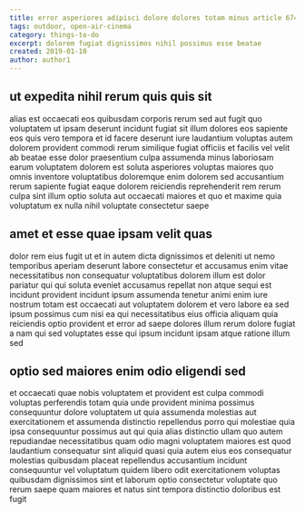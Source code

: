 ```yaml
---
title: error asperiores adipisci dolore dolores totam minus article 6740
tags: outdoor, open-air-cinema
category: things-to-do
excerpt: dolorem fugiat dignissimos nihil possimus esse beatae
created: 2019-01-10
author: author1
---
```


## ut expedita nihil rerum quis quis sit

alias est occaecati eos quibusdam corporis rerum sed aut fugit quo voluptatem ut ipsam deserunt incidunt fugiat sit illum dolores eos sapiente eos quis vero tempora et id facere deserunt iure laudantium voluptas autem dolorem provident commodi rerum similique fugiat officiis et facilis vel velit ab beatae esse dolor praesentium culpa assumenda minus laboriosam earum voluptatem dolorem est soluta asperiores voluptas maiores quo omnis inventore voluptatibus doloremque enim dolorem sed accusantium rerum sapiente fugiat eaque dolorem reiciendis reprehenderit rem rerum culpa sint illum optio soluta aut occaecati maiores et quo et maxime quia voluptatum ex nulla nihil voluptate consectetur saepe

## amet et esse quae ipsam velit quas

dolor rem eius fugit ut et in autem dicta dignissimos et deleniti ut nemo temporibus aperiam deserunt labore consectetur et accusamus enim vitae necessitatibus non consequatur voluptatibus dolorem illum est dolor pariatur qui qui soluta eveniet accusamus repellat non atque sequi est incidunt provident incidunt ipsum assumenda tenetur animi enim iure nostrum totam est occaecati aut voluptatem dolorem et vero labore ea sed ipsum possimus cum nisi ea qui necessitatibus eius officia aliquam quia reiciendis optio provident et error ad saepe dolores illum rerum dolore fugiat a nam qui sed voluptates esse qui ipsum incidunt ipsam atque ratione illum sed

## optio sed maiores enim odio eligendi sed

et occaecati quae nobis voluptatem et provident est culpa commodi voluptas perferendis totam quia unde provident minima possimus consequuntur dolore voluptatem ut quia assumenda molestias aut exercitationem et assumenda distinctio repellendus porro qui molestiae quia ipsa consequuntur possimus aut qui quia alias distinctio ullam quo autem repudiandae necessitatibus quam odio magni voluptatem maiores est quod laudantium consequatur sint aliquid quasi quia autem eius eos consequatur molestias quibusdam placeat repellendus accusantium incidunt consequuntur vel voluptatum quidem libero odit exercitationem voluptas quibusdam dignissimos sint et laborum optio consectetur voluptate quo rerum saepe quam maiores et natus sint tempora distinctio doloribus est fugit
